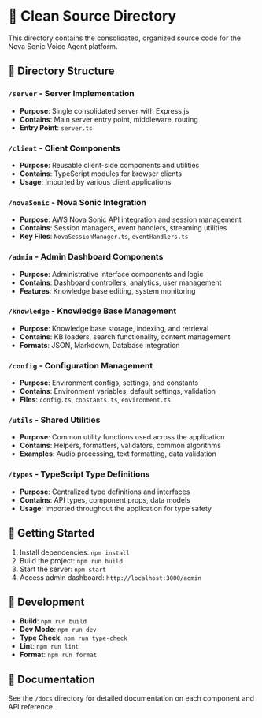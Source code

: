 # 🧹 Clean Source Directory

This directory contains the consolidated, organized source code for the Nova Sonic Voice Agent platform.

## 📁 Directory Structure

### `/server` - Server Implementation
- **Purpose**: Single consolidated server with Express.js
- **Contains**: Main server entry point, middleware, routing
- **Entry Point**: `server.ts`

### `/client` - Client Components  
- **Purpose**: Reusable client-side components and utilities
- **Contains**: TypeScript modules for browser clients
- **Usage**: Imported by various client applications

### `/novaSonic` - Nova Sonic Integration
- **Purpose**: AWS Nova Sonic API integration and session management
- **Contains**: Session managers, event handlers, streaming utilities
- **Key Files**: `NovaSessionManager.ts`, `eventHandlers.ts`

### `/admin` - Admin Dashboard Components
- **Purpose**: Administrative interface components and logic
- **Contains**: Dashboard controllers, analytics, user management
- **Features**: Knowledge base editing, system monitoring

### `/knowledge` - Knowledge Base Management
- **Purpose**: Knowledge base storage, indexing, and retrieval
- **Contains**: KB loaders, search functionality, content management
- **Formats**: JSON, Markdown, Database integration

### `/config` - Configuration Management
- **Purpose**: Environment configs, settings, and constants
- **Contains**: Environment variables, default settings, validation
- **Files**: `config.ts`, `constants.ts`, `environment.ts`

### `/utils` - Shared Utilities
- **Purpose**: Common utility functions used across the application
- **Contains**: Helpers, formatters, validators, common algorithms
- **Examples**: Audio processing, text formatting, data validation

### `/types` - TypeScript Type Definitions
- **Purpose**: Centralized type definitions and interfaces
- **Contains**: API types, component props, data models
- **Usage**: Imported throughout the application for type safety

## 🚀 Getting Started

1. Install dependencies: `npm install`
2. Build the project: `npm run build`
3. Start the server: `npm start`
4. Access admin dashboard: `http://localhost:3000/admin`

## 🔧 Development

- **Build**: `npm run build`
- **Dev Mode**: `npm run dev`
- **Type Check**: `npm run type-check`
- **Lint**: `npm run lint`
- **Format**: `npm run format`

## 📖 Documentation

See the `/docs` directory for detailed documentation on each component and API reference. 